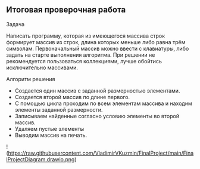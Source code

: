 ## Итоговая проверочная работа

Задача

Написать программу, которая из имеющегося массива строк формирует массив из строк, длина которых меньше либо равна трём символам. Первоначальный массив можно ввести с клавиатуры, либо задать на старте выполнения алгоритма. При решении не рекомендуется пользоваться коллекциями, лучше обойтись исключительно массивами.

Алгоритм решения

  * Создается один массив с заданной размерностью элементами.
  * Создается второй массив по длине первого.
  * С помощью цикла проходим по всем элементам массива и находим элементы заданной размерности.
  * Записываем найденные согласно условию элементы во второй массив.
  * Удаляем пустые элементы
  * Выводим массив на печать.


  !(https://raw.githubusercontent.com/VladimirVKuzmin/FinalProject/main/FinalProjectDiagram.drawio.png)